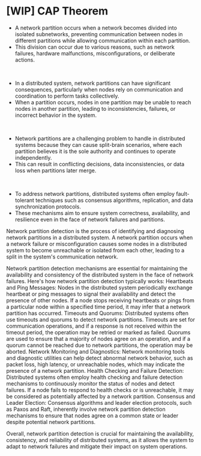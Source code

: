 # [WIP] CAP Theorem

- A network partition occurs when a network becomes divided into isolated subnetworks, preventing communication between nodes in different partitions while allowing communication within each partition.
- This division can occur due to various reasons, such as network failures, hardware malfunctions, misconfigurations, or deliberate actions.

<br/>

- In a distributed system, network partitions can have significant consequences, particularly when nodes rely on communication and coordination to perform tasks collectively.
- When a partition occurs, nodes in one partition may be unable to reach nodes in another partition, leading to inconsistencies, failures, or incorrect behavior in the system.

<br/>

- Network partitions are a challenging problem to handle in distributed systems because they can cause split-brain scenarios, where each partition believes it is the sole authority and continues to operate independently.
- This can result in conflicting decisions, data inconsistencies, or data loss when partitions later merge.

<br/>

- To address network partitions, distributed systems often employ fault-tolerant techniques such as consensus algorithms, replication, and data synchronization protocols.
- These mechanisms aim to ensure system correctness, availability, and resilience even in the face of network failures and partitions.



Network partition detection is the process of identifying and diagnosing network partitions in a distributed system.
A network partition occurs when a network failure or misconfiguration causes some nodes in a distributed system to become unreachable or isolated from each other, leading to a split in the system's communication network.

Network partition detection mechanisms are essential for maintaining the availability and consistency of the distributed system in the face of network failures. Here's how network partition detection typically works:
Heartbeats and Ping Messages: Nodes in the distributed system periodically exchange heartbeat or ping messages to signal their availability and detect the presence of other nodes. If a node stops receiving heartbeats or pings from a particular node within a specified time period, it may infer that a network partition has occurred.
Timeouts and Quorums: Distributed systems often use timeouts and quorums to detect network partitions. Timeouts are set for communication operations, and if a response is not received within the timeout period, the operation may be retried or marked as failed. Quorums are used to ensure that a majority of nodes agree on an operation, and if a quorum cannot be reached due to network partitions, the operation may be aborted.
Network Monitoring and Diagnostics: Network monitoring tools and diagnostic utilities can help detect abnormal network behavior, such as packet loss, high latency, or unreachable nodes, which may indicate the presence of a network partition.
Health Checking and Failure Detection: Distributed systems often employ health checking and failure detection mechanisms to continuously monitor the status of nodes and detect failures. If a node fails to respond to health checks or is unreachable, it may be considered as potentially affected by a network partition.
Consensus and Leader Election: Consensus algorithms and leader election protocols, such as Paxos and Raft, inherently involve network partition detection mechanisms to ensure that nodes agree on a common state or leader despite potential network partitions.

Overall, network partition detection is crucial for maintaining the availability, consistency, and reliability of distributed systems, as it allows the system to adapt to network failures and mitigate their impact on system operations.
